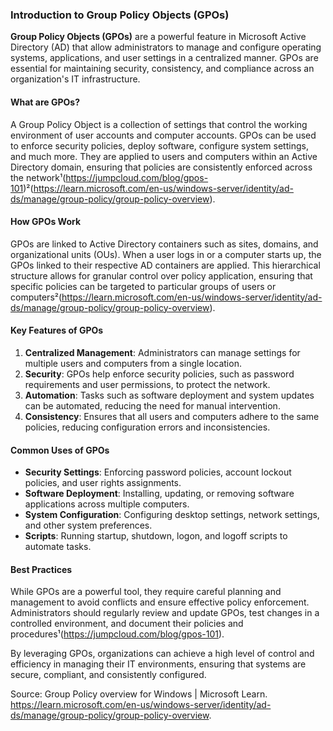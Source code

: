 ### Introduction to Group Policy Objects (GPOs)

**Group Policy Objects (GPOs)** are a powerful feature in Microsoft Active Directory (AD) that allow administrators to manage and configure operating systems, applications, and user settings in a centralized manner. GPOs are essential for maintaining security, consistency, and compliance across an organization's IT infrastructure.

#### What are GPOs?

A Group Policy Object is a collection of settings that control the working environment of user accounts and computer accounts. GPOs can be used to enforce security policies, deploy software, configure system settings, and much more. They are applied to users and computers within an Active Directory domain, ensuring that policies are consistently enforced across the network¹(https://jumpcloud.com/blog/gpos-101)²(https://learn.microsoft.com/en-us/windows-server/identity/ad-ds/manage/group-policy/group-policy-overview).

#### How GPOs Work

GPOs are linked to Active Directory containers such as sites, domains, and organizational units (OUs). When a user logs in or a computer starts up, the GPOs linked to their respective AD containers are applied. This hierarchical structure allows for granular control over policy application, ensuring that specific policies can be targeted to particular groups of users or computers²(https://learn.microsoft.com/en-us/windows-server/identity/ad-ds/manage/group-policy/group-policy-overview).

#### Key Features of GPOs

1. **Centralized Management**: Administrators can manage settings for multiple users and computers from a single location.
2. **Security**: GPOs help enforce security policies, such as password requirements and user permissions, to protect the network.
3. **Automation**: Tasks such as software deployment and system updates can be automated, reducing the need for manual intervention.
4. **Consistency**: Ensures that all users and computers adhere to the same policies, reducing configuration errors and inconsistencies.

#### Common Uses of GPOs

- **Security Settings**: Enforcing password policies, account lockout policies, and user rights assignments.
- **Software Deployment**: Installing, updating, or removing software applications across multiple computers.
- **System Configuration**: Configuring desktop settings, network settings, and other system preferences.
- **Scripts**: Running startup, shutdown, logon, and logoff scripts to automate tasks.

#### Best Practices

While GPOs are a powerful tool, they require careful planning and management to avoid conflicts and ensure effective policy enforcement. Administrators should regularly review and update GPOs, test changes in a controlled environment, and document their policies and procedures¹(https://jumpcloud.com/blog/gpos-101).

By leveraging GPOs, organizations can achieve a high level of control and efficiency in managing their IT environments, ensuring that systems are secure, compliant, and consistently configured.

Source: Group Policy overview for Windows | Microsoft Learn. https://learn.microsoft.com/en-us/windows-server/identity/ad-ds/manage/group-policy/group-policy-overview.